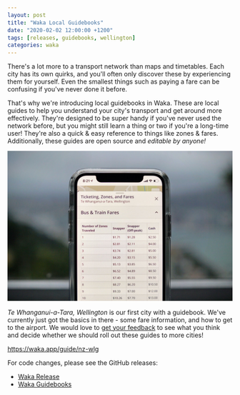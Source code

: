 ```yaml
---
layout: post
title: "Waka Local Guidebooks"
date: "2020-02-02 12:00:00 +1200"
tags: [releases, guidebooks, wellington]
categories: waka
---
```


There's a lot more to a transport network than maps and timetables. Each city has its own quirks, and you'll often only discover these by experiencing them for yourself. Even the smallest things such as paying a fare can be confusing if you've never done it before.

That's why we're introducing local guidebooks in Waka. These are local guides to help you understand your city's transport and get around more effectively. They're designed to be super handy if you've never used the network before, but you might still learn a thing or two if you're a long-time user! They're also a quick & easy reference to things like zones & fares. Additionally, these guides are open source and _editable by anyone!_

![Waka Guidebooks](/assets/screenshots/waka-guides.jpg)

_Te Whanganui-a-Tara, Wellington_ is our first city with a guidebook. We've currently just got the basics in there - some fare information, and how to get to the airport. We would love to [get your feedback](https://waka.app/feedback) to see what you think and decide whether we should roll out these guides to more cities!

<https://waka.app/guide/nz-wlg>

For code changes, please see the GitHub releases:

- [Waka Release](https://github.com/dymajo/waka/releases/tag/v2.4.5)
- [Waka Guidebooks](https://github.com/dymajo/waka-guidebooks)
